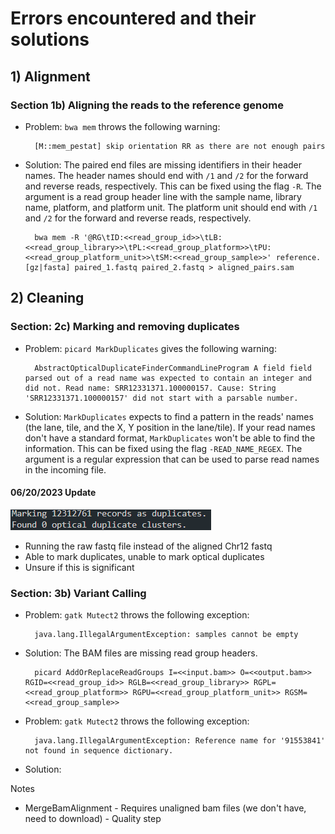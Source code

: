 # Errors encountered and their solutions
## 1) Alignment
### Section 1b) Aligning the reads to the reference genome

- Problem: `bwa mem` throws the following warning:

        [M::mem_pestat] skip orientation RR as there are not enough pairs

- Solution: The paired end files are missing identifiers in their header names. The header names should end with `/1` and `/2` for the forward and reverse reads, respectively. This can be fixed using the flag `-R`. The argument is a read group header line with the sample name, library name, platform, and platform unit. The platform unit should end with `/1` and `/2` for the forward and reverse reads, respectively.

        bwa mem -R '@RG\tID:<<read_group_id>>\tLB:<<read_group_library>>\tPL:<<read_group_platform>>\tPU:<<read_group_platform_unit>>\tSM:<<read_group_sample>>' reference.[gz|fasta] paired_1.fastq paired_2.fastq > aligned_pairs.sam
        
## 2) Cleaning

### Section: 2c) Marking and removing duplicates

- Problem: `picard MarkDuplicates` gives the following warning:
    
        AbstractOpticalDuplicateFinderCommandLineProgram A field field parsed out of a read name was expected to contain an integer and did not. Read name: SRR12331371.100000157. Cause: String 'SRR12331371.100000157' did not start with a parsable number.

- Solution: `MarkDuplicates` expects to find a pattern in the reads' names (the lane, tile, and the X, Y position in the lane/tile). If your read names don't have a standard format, `MarkDuplicates` won't be able to find the information. This can be fixed using the flag `-READ_NAME_REGEX`. The argument is a regular expression that can be used to parse read names in the incoming file.    
#### 06/20/2023 Update
![Alt text](images/duplicates_msg.png)
- Running the raw fastq file instead of the aligned Chr12 fastq
- Able to mark duplicates, unable to mark optical duplicates
- Unsure if this is significant
### Section: 3b) Variant Calling

- Problem: `gatk Mutect2` throws the following exception:

        java.lang.IllegalArgumentException: samples cannot be empty

- Solution: The BAM files are missing read group headers.

        picard AddOrReplaceReadGroups I=<<input.bam>> O=<<output.bam>> RGID=<<read_group_id>> RGLB=<<read_group_library>> RGPL=<<read_group_platform>> RGPU=<<read_group_platform_unit>> RGSM=<<read_group_sample>>

- Problem: `gatk Mutect2` throws the following exception:

        java.lang.IllegalArgumentException: Reference name for '91553841' not found in sequence dictionary.

- Solution: 

Notes
- MergeBamAlignment
        - Requires unaligned bam files (we don't have, need to download)
        - Quality step
